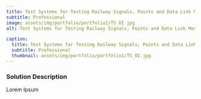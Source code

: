 ```yaml
---
title: Test Systems for Testing Railway Signals, Points and Data Link Modules
subtitle: Professional
image: assets/img/portfolio/portfolio1/TS_OI.jpg
alt: Test Systems for Testing Railway Signals, Points and Data Link Modules

caption:
  title: Test Systems for Testing Railway Signals, Points and Data Link Modules
  subtitle: Professional
  thumbnail: assets/img/portfolio/portfolio1/TS_OI.jpg
---
```

### Solution Description

Lorem Ipsum 